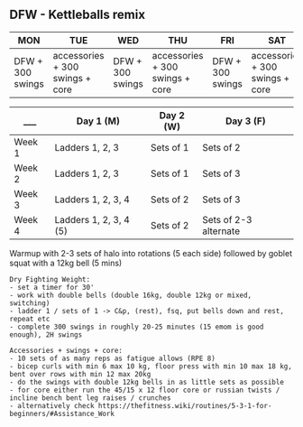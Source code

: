 
## DFW - Kettleballs remix

MON | TUE | WED | THU | FRI | SAT | SUN
---|---|---|---|---|---|---
DFW + 300 swings|accessories + 300 swings + core|DFW + 300 swings|accessories + 300 swings + core|DFW + 300 swings|accessories + 300 swings + core|rest


___ | Day 1 (M) | Day 2 (W) | Day 3 (F)
---|---|---|---
Week 1 | Ladders 1, 2, 3 | Sets of 1 | Sets of 2
Week 2 | Ladders 1, 2, 3 | Sets of 1 | Sets of 3
Week 3 | Ladders 1, 2, 3, 4 | Sets of 2 | Sets of 3
Week 4 | Ladders 1, 2, 3, 4 (5) | Sets of 2 | Sets of 2-3 alternate

Warmup with 2-3 sets of halo into rotations (5 each side) followed by goblet squat with a 12kg bell (5 mins)

```
Dry Fighting Weight:
- set a timer for 30'
- work with double bells (double 16kg, double 12kg or mixed, switching)
- ladder 1 / sets of 1 -> C&p, (rest), fsq, put bells down and rest, repeat etc
- complete 300 swings in roughly 20-25 minutes (15 emom is good enough), 2H swings
```

```
Accessories + swings + core:
- 10 sets of as many reps as fatigue allows (RPE 8)
- bicep curls with min 6 max 10 kg, floor press with min 10 max 18 kg, bent over rows with min 12 max 20kg
- do the swings with double 12kg bells in as little sets as possible
- for core either run the 45/15 x 12 floor core or russian twists / incline bench bent leg raises / crunches
- alternatively check https://thefitness.wiki/routines/5-3-1-for-beginners/#Assistance_Work
```

